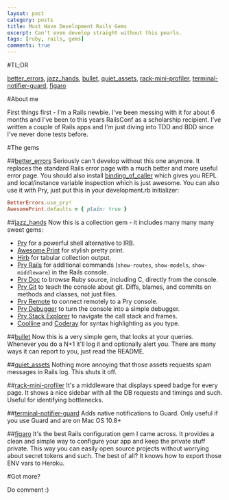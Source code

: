 ```yaml
---
layout: post
category: posts
title: Must Have Development Rails Gems
excerpt: Can't even develop straight without this pearls.
tags: [ruby, rails, gems]
comments: true
---
```


#TL;DR

[better_errors](https://github.com/charliesome/better_errors), [jazz_hands](https://github.com/nixme/jazz_hands), [bullet](https://github.com/flyerhzm/bullet), [quiet_assets](https://github.com/evrone/quiet_assets), [rack-mini-profiler](https://github.com/SamSaffron/MiniProfiler/tree/master/Ruby), [terminal-notifier-guard](https://github.com/Springest/terminal-notifier-guard), [figaro](https://github.com/laserlemon/figaro)

#About me

First things first - I'm a Rails newbie. I've been messing with it for about 6 months and I've been to this years RailsConf as a scholarship recipient. I've written a couple of Rails apps and I'm just diving into TDD and BDD since I've never done tests before.

#The gems

##[better_errors](https://github.com/charliesome/better_errors)
Seriously can't develop without this one anymore. It replaces the standard Rails error page with a much better and more useful error page. You should also install [binding_of_caller](https://github.com/banister/binding_of_caller) which gives you REPL and local/instance variable inspection which is just awesome. You can also use it with Pry, just put this in your development.rb initializer:

```ruby
BetterErrors.use_pry!
AwesomePrint.defaults = { plain: true }
```

##[jazz_hands](https://github.com/nixme/jazz_hands)
Now this is a collection gem - it includes many many many sweet gems:

- [Pry](http://pry.github.com) for a powerful shell alternative to IRB.
- [Awesome Print](https://github.com/michaeldv/awesome_print) for stylish pretty print.
- [Hirb](https://github.com/cldwalker/hirb) for tabular collection output.
- [Pry Rails](https://github.com/rweng/pry-rails) for additional commands (`show-routes`,
  `show-models`, `show-middleware`) in the Rails console.
- [Pry Doc](https://github.com/pry/pry-doc) to browse Ruby source, including C, directly from the
  console.
- [Pry Git](https://github.com/pry/pry-git) to teach the console about git. Diffs, blames, and
  commits on methods and classes, not just files.
- [Pry Remote](https://github.com/Mon-Ouie/pry-remote) to connect remotely to a Pry console.
- [Pry Debugger](https://github.com/nixme/pry-debugger) to turn the console into a simple debugger.
- [Pry Stack Explorer](https://github.com/pry/pry-stack_explorer) to navigate the call stack and
  frames.
- [Coolline](https://github.com/Mon-Ouie/coolline) and [Coderay](https://github.com/rubychan/coderay) for syntax highlighting as
  you type.

##[bullet](https://github.com/flyerhzm/bullet)
Now this is a very simple gem, that looks at your queries. Whenever you do a N+1 it'll log it and optionally alert you. There are many ways it can report to you, just read the README.

##[quiet_assets](https://github.com/evrone/quiet_assets)
Nothing more annoying that those assets requests spam messages in Rails log. This shuts it off.

##[rack-mini-profiler](https://github.com/SamSaffron/MiniProfiler/tree/master/Ruby)
It's a middleware that displays speed badge for every page. It shows a nice sidebar with all the DB requests and timings and such. Useful for identifying bottlenecks.

##[terminal-notifier-guard](https://github.com/Springest/terminal-notifier-guard)
Adds native notifications to Guard. Only useful if you use Guard and are on Mac OS 10.8+

##[figaro](https://github.com/laserlemon/figaro)
It's the best Rails configuration gem I came across. It provides a clean and simple way to configure your app and keep the private stuff private. This way you can easily open source projects without worrying about secret tokens and such. The best of all? It knows how to export those ENV vars to Heroku.

#Got more?

Do comment :)
